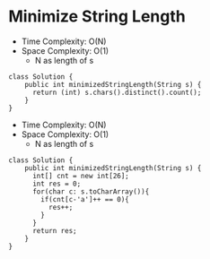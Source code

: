 # Minimize String Length

- Time Complexity: O(N)
- Space Complexity: O(1)
  - N as length of s

```
class Solution {
    public int minimizedStringLength(String s) {
      return (int) s.chars().distinct().count();
    }
}
```

- Time Complexity: O(N)
- Space Complexity: O(1)
  - N as length of s

```
class Solution {
    public int minimizedStringLength(String s) {
      int[] cnt = new int[26];
      int res = 0;
      for(char c: s.toCharArray()){
        if(cnt[c-'a']++ == 0){
          res++;
        }
      }
      return res;
    }
}
```
